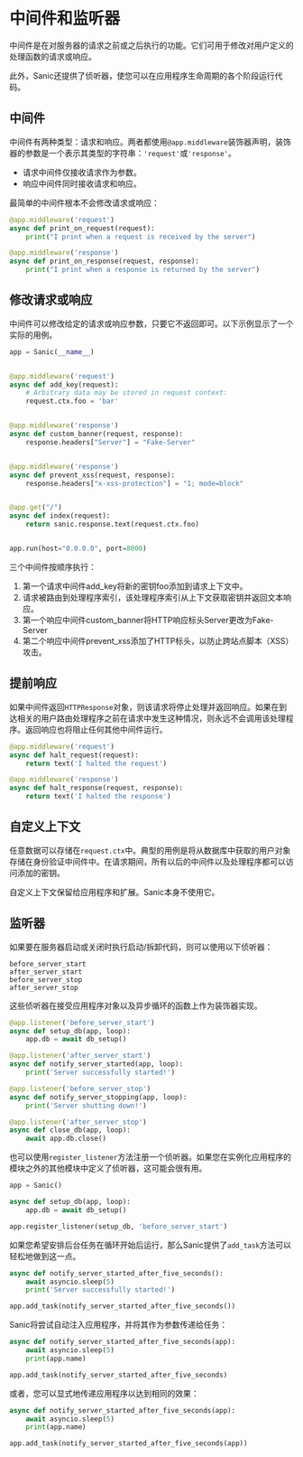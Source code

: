# 中间件和监听器

中间件是在对服务器的请求之前或之后执行的功能。它们可用于修改对用户定义的处理函数的请求或响应。

此外，Sanic还提供了侦听器，使您可以在应用程序生命周期的各个阶段运行代码。

## 中间件

中间件有两种类型：请求和响应。两者都使用`@app.middleware`装饰器声明，装饰器的参数是一个表示其类型的字符串：`'request'`或`'response'`。

- 请求中间件仅接收请求作为参数。
- 响应中间件同时接收请求和响应。

最简单的中间件根本不会修改请求或响应：

```python
@app.middleware('request')
async def print_on_request(request):
    print("I print when a request is received by the server")

@app.middleware('response')
async def print_on_response(request, response):
    print("I print when a response is returned by the server")
```

## 修改请求或响应

中间件可以修改给定的请求或响应参数，只要它不返回即可。以下示例显示了一个实际的用例。

```python
app = Sanic(__name__)


@app.middleware('request')
async def add_key(request):
    # Arbitrary data may be stored in request context:
    request.ctx.foo = 'bar'


@app.middleware('response')
async def custom_banner(request, response):
    response.headers["Server"] = "Fake-Server"


@app.middleware('response')
async def prevent_xss(request, response):
    response.headers["x-xss-protection"] = "1; mode=block"


@app.get("/")
async def index(request):
    return sanic.response.text(request.ctx.foo)


app.run(host="0.0.0.0", port=8000)
```

三个中间件按顺序执行：

1. 第一个请求中间件add_key将新的密钥foo添加到请求上下文中。
2. 请求被路由到处理程序索引，该处理程序索引从上下文获取密钥并返回文本响应。
3. 第一个响应中间件custom_banner将HTTP响应标头Server更改为Fake-Server
4. 第二个响应中间件prevent_xss添加了HTTP标头，以防止跨站点脚本（XSS）攻击。

## 提前响应

如果中间件返回`HTTPResponse`对象，则该请求将停止处理并返回响应。如果在到达相关的用户路由处理程序之前在请求中发生这种情况，则永远不会调用该处理程序。返回响应也将阻止任何其他中间件运行。

```python
@app.middleware('request')
async def halt_request(request):
    return text('I halted the request')

@app.middleware('response')
async def halt_response(request, response):
    return text('I halted the response')
```

## 自定义上下文

任意数据可以存储在`request.ctx`中。典型的用例是将从数据库中获取的用户对象存储在身份验证中间件中。在请求期间，所有以后的中间件以及处理程序都可以访问添加的密钥。

自定义上下文保留给应用程序和扩展。Sanic本身不使用它。

## 监听器

如果要在服务器启动或关闭时执行启动/拆卸代码，则可以使用以下侦听器：

```
before_server_start
after_server_start
before_server_stop
after_server_stop
```

这些侦听器在接受应用程序对象以及异步循环的函数上作为装饰器实现。

```python
@app.listener('before_server_start')
async def setup_db(app, loop):
    app.db = await db_setup()

@app.listener('after_server_start')
async def notify_server_started(app, loop):
    print('Server successfully started!')

@app.listener('before_server_stop')
async def notify_server_stopping(app, loop):
    print('Server shutting down!')

@app.listener('after_server_stop')
async def close_db(app, loop):
    await app.db.close()
```

也可以使用`register_listener`方法注册一个侦听器。如果您在实例化应用程序的模块之外的其他模块中定义了侦听器，这可能会很有用。

```python
app = Sanic()

async def setup_db(app, loop):
    app.db = await db_setup()

app.register_listener(setup_db, 'before_server_start')
```

如果您希望安排后台任务在循环开始后运行，那么Sanic提供了`add_task`方法可以轻松地做到这一点。

```python
async def notify_server_started_after_five_seconds():
    await asyncio.sleep(5)
    print('Server successfully started!')

app.add_task(notify_server_started_after_five_seconds())
```

Sanic将尝试自动注入应用程序，并将其作为参数传递给任务：

```python
async def notify_server_started_after_five_seconds(app):
    await asyncio.sleep(5)
    print(app.name)

app.add_task(notify_server_started_after_five_seconds)
```

或者，您可以显式地传递应用程序以达到相同的效果：

```python
async def notify_server_started_after_five_seconds(app):
    await asyncio.sleep(5)
    print(app.name)

app.add_task(notify_server_started_after_five_seconds(app))
```



